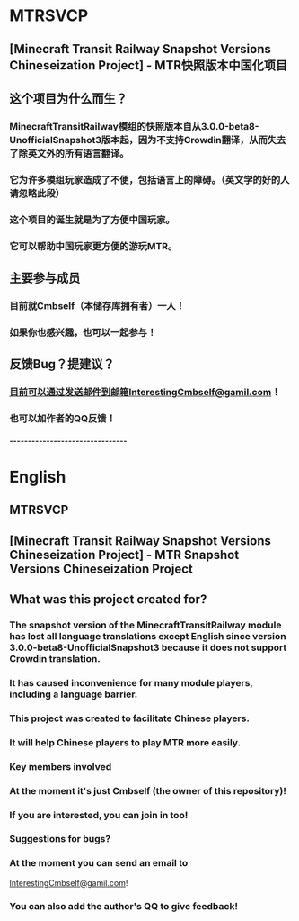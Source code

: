 # MTRSVCP
## [Minecraft Transit Railway Snapshot Versions Chineseization Project] - MTR快照版本中国化项目
## 这个项目为什么而生？
### MinecraftTransitRailway模组的快照版本自从3.0.0-beta8-UnofficialSnapshot3版本起，因为不支持Crowdin翻译，从而失去了除英文外的所有语言翻译。
### 它为许多模组玩家造成了不便，包括语言上的障碍。（英文学的好的人请忽略此段）
### 这个项目的诞生就是为了方便中国玩家。
### 它可以帮助中国玩家更方便的游玩MTR。
## 主要参与成员
### 目前就Cmbself（本储存库拥有者）一人！
### 如果你也感兴趣，也可以一起参与！
## 反馈Bug？提建议？
### 目前可以通过发送邮件到邮箱InterestingCmbself@gamil.com！
### 也可以加作者的QQ反馈！
#### --------------------------------
# English
## MTRSVCP
## [Minecraft Transit Railway Snapshot Versions Chineseization Project] - MTR Snapshot Versions Chineseization Project
## What was this project created for?
### The snapshot version of the MinecraftTransitRailway module has lost all language translations except English since version 3.0.0-beta8-UnofficialSnapshot3 because it does not support Crowdin translation.
### It has caused inconvenience for many module players, including a language barrier. 
### This project was created to facilitate Chinese players.
### It will help Chinese players to play MTR more easily.
### Key members involved
### At the moment it's just Cmbself (the owner of this repository)!
### If you are interested, you can join in too!
### Suggestions for bugs?
### At the moment you can send an email to 
 InterestingCmbself@gamil.com!
### You can also add the author's QQ to give feedback!
